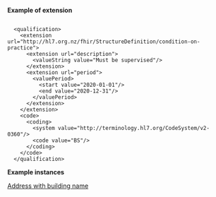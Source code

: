
**Example of extension**

```

  <qualification>
    <extension url="http://hl7.org.nz/fhir/StructureDefinition/condition-on-practice">
      <extension url="description">
        <valueString value="Must be supervised"/>
      </extension>
      <extension url="period">
        <valuePeriod>
          <start value="2020-01-01"/>
          <end value="2020-12-31"/>
        </valuePeriod>
      </extension>
    </extension>
    <code>
      <coding>
        <system value="http://terminology.hl7.org/CodeSystem/v2-0360"/>
        <code value="BS"/>
      </coding>
    </code>
  </qualification>

```

**Example instances**

[Address with building name](Practitioner-practitioner-condition-on-practice.html)